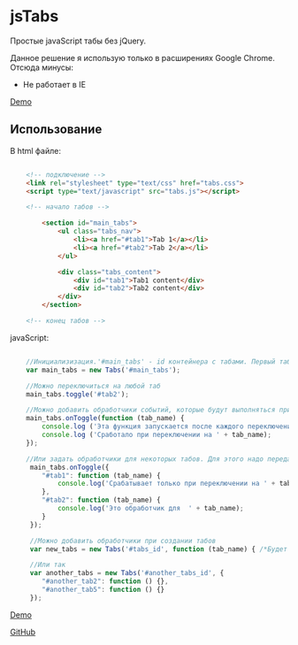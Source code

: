 jsTabs
======
Простые javaScript табы без jQuery.

Данное решение я использую только в расширениях Google Chrome. Отсюда минусы:

- Не работает в IE

[Demo](http://sbox.pp.ua/jstabs/demo.html)

Использование
-------------
В html файле:

```html

    <!-- подключение -->
    <link rel="stylesheet" type="text/css" href="tabs.css">
    <script type="text/javascript" src="tabs.js"></script>

    <!-- начало табов -->

        <section id="main_tabs">
            <ul class="tabs_nav">
                <li><a href="#tab1">Tab 1</a></li>
                <li><a href="#tab2">Tab 2</a></li>
            </ul>

            <div class="tabs_content">
                <div id="tab1">Tab1 content</div>
                <div id="tab2">Tab2 content</div>
            </div>
        </section>

    <!-- конец табов -->
```

javaScript:

```javaScript

    //Инициализизация.'#main_tabs' - id контейнера с табами. Первый таб активный.
    var main_tabs = new Tabs('#main_tabs');

    //Можно переключиться на любой таб
    main_tabs.toggle('#tab2');

    //Можно добавить обработчики событий, которые будут выполняться при переключении табов (сразу после активации таба)
    main_tabs.onToggle(function (tab_name) {
        console.log ('Эта функция запускается после каждого переключения табов');
        console.log ('Сработало при переключении на ' + tab_name);
    });

    //Или задать обработчики для некоторых табов. Для этого надо передать объект {"#tab_name" : handler_function}
     main_tabs.onToggle({
        "#tab1": function (tab_name) {
            console.log('Срабатывает только при переключении на ' + tab_name);
        },
        "#tab2": function (tab_name) {
            console.log('Это обработчик для  ' + tab_name);
        }
     });

     //Можно добавить обработчики при создании табов
     var new_tabs = new Tabs('#tabs_id', function (tab_name) { /*Будет выполняться после каждого переключения табов*/ });

     //Или так
     var another_tabs = new Tabs('#another_tabs_id', {
        "#another_tab2": function () {},
        "#another_tab5": function () {}
     });

```

[Demo](http://sbox.pp.ua/jstabs/demo.html)

[GitHub](https://github.com/onikienko/jsTabs)



